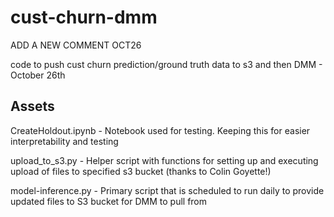 # cust-churn-dmm

ADD A NEW COMMENT OCT26

code to push cust churn prediction/ground truth data to s3 and then DMM - October 26th

## Assets

CreateHoldout.ipynb - Notebook used for testing. Keeping this for easier interpretability and testing

upload_to_s3.py - Helper script with functions for setting up and executing upload of files to specified s3 bucket (thanks to Colin Goyette!)

model-inference.py - Primary script that is scheduled to run daily to provide updated files to S3 bucket for DMM to pull from



